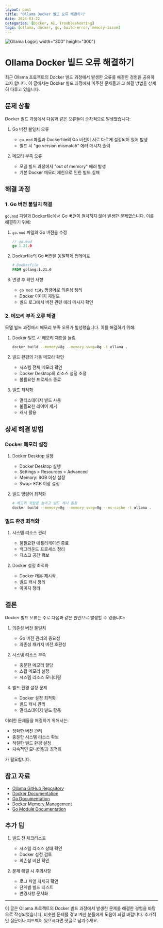 ```yaml
---
layout: post
title: "Ollama Docker 빌드 오류 해결하기"
date: 2024-03-22
categories: [Docker, AI, Troubleshooting]
tags: [ollama, docker, go, build-error, memory-issue]
---
```


![Ollama Logo](https://ollama.ai/public/ollama.png){: width="300" height="300"}

# Ollama Docker 빌드 오류 해결하기

최근 Ollama 프로젝트의 Docker 빌드 과정에서 발생한 오류를 해결한 경험을 공유하고자 합니다. 이 글에서는 Docker 빌드 과정에서 마주친 문제들과 그 해결 방법을 상세히 다루고 있습니다.

## 문제 상황

Docker 빌드 과정에서 다음과 같은 오류들이 순차적으로 발생했습니다:

1. Go 버전 불일치 오류
   - `go.mod` 파일과 Dockerfile의 Go 버전이 서로 다르게 설정되어 있어 발생
   - 빌드 시 "go version mismatch" 에러 메시지 출력

2. 메모리 부족 오류
   - 모델 빌드 과정에서 "out of memory" 에러 발생
   - 기본 Docker 메모리 제한으로 인한 빌드 실패

## 해결 과정

### 1. Go 버전 불일치 해결

`go.mod` 파일과 Dockerfile에서 Go 버전이 일치하지 않아 발생한 문제였습니다. 이를 해결하기 위해:

1. `go.mod` 파일의 Go 버전을 수정
   ```go
   // go.mod
   go 1.21.0
   ```

2. Dockerfile의 Go 버전을 동일하게 업데이트
   ```dockerfile
   # Dockerfile
   FROM golang:1.21.0
   ```

3. 변경 후 확인 사항
   - `go mod tidy` 명령어로 의존성 정리
   - Docker 이미지 재빌드
   - 빌드 로그에서 버전 관련 에러 메시지 확인

### 2. 메모리 부족 오류 해결

모델 빌드 과정에서 메모리 부족 오류가 발생했습니다. 이를 해결하기 위해:

1. Docker 빌드 시 메모리 제한을 늘림
   ```bash
   docker build --memory=8g --memory-swap=8g -t ollama .
   ```

2. 빌드 환경의 가용 메모리 확인
   - 시스템 전체 메모리 확인
   - Docker Desktop의 리소스 설정 조정
   - 불필요한 프로세스 종료

3. 빌드 최적화
   - 멀티스테이지 빌드 사용
   - 불필요한 레이어 제거
   - 캐시 활용

## 상세 해결 방법

### Docker 메모리 설정

1. Docker Desktop 설정
   - Docker Desktop 실행
   - Settings > Resources > Advanced
   - Memory: 8GB 이상 설정
   - Swap: 8GB 이상 설정

2. 빌드 명령어 최적화
   ```bash
   # 메모리 제한을 늘리고 빌드 캐시 활용
   docker build --memory=8g --memory-swap=8g --no-cache -t ollama .
   ```

### 빌드 환경 최적화

1. 시스템 리소스 관리
   - 불필요한 애플리케이션 종료
   - 백그라운드 프로세스 정리
   - 디스크 공간 확보

2. Docker 설정 최적화
   - Docker 데몬 재시작
   - 빌드 캐시 정리
   - 이미지 정리

## 결론

Docker 빌드 오류는 주로 다음과 같은 원인으로 발생할 수 있습니다:

1. 의존성 버전 불일치
   - Go 버전 관리의 중요성
   - 의존성 패키지 버전 호환성

2. 시스템 리소스 부족
   - 충분한 메모리 할당
   - 스왑 메모리 설정
   - 시스템 리소스 모니터링

3. 빌드 환경 설정 문제
   - Docker 설정 최적화
   - 빌드 캐시 관리
   - 멀티스테이지 빌드 활용

이러한 문제들을 해결하기 위해서는:

- 정확한 버전 관리
- 충분한 시스템 리소스 확보
- 적절한 빌드 환경 설정
- 지속적인 모니터링과 최적화

가 필요합니다.

## 참고 자료

- [Ollama GitHub Repository](https://github.com/ollama/ollama)
- [Docker Documentation](https://docs.docker.com/)
- [Go Documentation](https://golang.org/doc/)
- [Docker Memory Management](https://docs.docker.com/config/containers/resource_constraints/)
- [Go Module Documentation](https://go.dev/doc/modules/gomod-ref)

## 추가 팁

1. 빌드 전 체크리스트
   - 시스템 리소스 상태 확인
   - Docker 설정 검토
   - 의존성 버전 확인

2. 문제 해결 시 주의사항
   - 로그 파일 자세히 확인
   - 단계별 빌드 테스트
   - 변경사항 문서화

---

이 글은 Ollama 프로젝트의 Docker 빌드 과정에서 발생한 문제를 해결한 경험을 바탕으로 작성되었습니다. 비슷한 문제를 겪고 계신 분들에게 도움이 되길 바랍니다. 추가적인 질문이나 피드백이 있으시다면 댓글로 남겨주세요. 